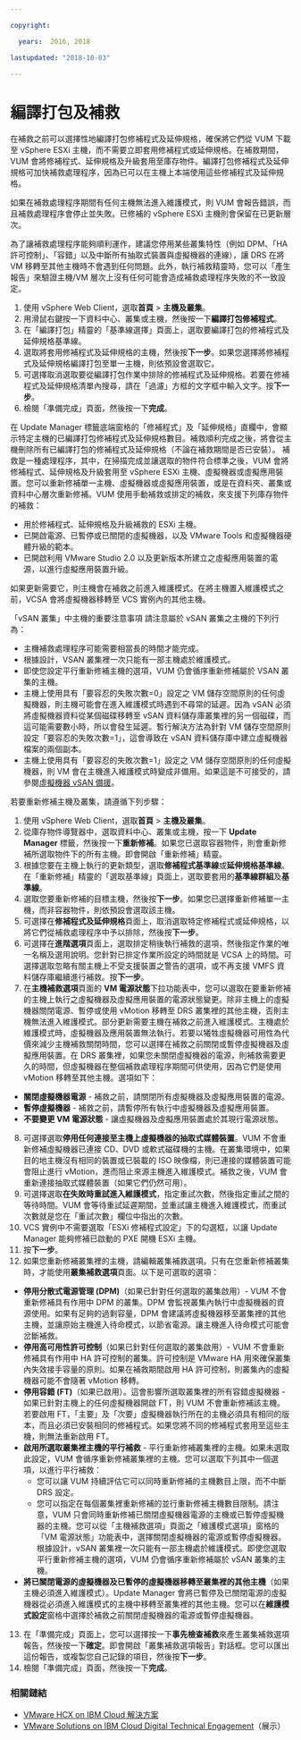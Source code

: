 ```yaml
---

copyright:

  years:  2016, 2018

lastupdated: "2018-10-03"

---
```


#	編譯打包及補救

在補救之前可以選擇性地編譯打包修補程式及延伸規格，確保將它們從 VUM 下載至 vSphere ESXi 主機，而不需要立即套用修補程式或延伸規格。在補救期間，VUM 會將修補程式、延伸規格及升級套用至庫存物件。編譯打包修補程式及延伸規格可加快補救處理程序，因為已可以在主機上本端使用這些修補程式及延伸規格。

如果在補救處理程序期間有任何主機無法進入維護模式，則 VUM 會報告錯誤，而且補救處理程序會停止並失敗。已修補的 vSphere ESXi 主機則會保留在已更新層次。

為了讓補救處理程序能夠順利運作，建議您停用某些叢集特性（例如 DPM、「HA 許可控制」、「容錯」以及中斷所有抽取式裝置與虛擬機器的連線），讓 DRS 在將 VM 移轉至其他主機時不會遇到任何問題。此外，執行補救精靈時，您可以「產生報告」來驗證主機/VM 層次上沒有任何可能會造成補救處理程序失敗的不一致設定。

1.	使用 vSphere Web Client，選取**首頁** > **主機及叢集**。
2.	用滑鼠右鍵按一下資料中心、叢集或主機，然後按一下**編譯打包修補程式**。
3.	在「編譯打包」精靈的「基準線選擇」頁面上，選取要編譯打包的修補程式及延伸規格基準線。
4.	選取將套用修補程式及延伸規格的主機，然後按**下一步**。如果您選擇將修補程式及延伸規格編譯打包至單一主機，則依預設會選取它。
5.	可選擇取消選取要從編譯打包作業中排除的修補程式及延伸規格。若要在修補程式及延伸規格清單內搜尋，請在「過濾」方框的文字框中輸入文字。按**下一步**。
6.	檢閱「準備完成」頁面，然後按一下**完成**。

在 Update Manager 標籤底端窗格的「修補程式」及「延伸規格」直欄中，會顯示特定主機的已編譯打包修補程式及延伸規格數目。補救順利完成之後，將會從主機刪除所有已編譯打包的修補程式及延伸規格（不論在補救期間是否已安裝）。
補救是一種處理程序，其中，在掃描完成並讓選取的物件符合標準之後，VUM 會將修補程式、延伸規格及升級套用至 vSphere ESXi 主機、虛擬機器或虛擬應用裝置。您可以重新修補單一主機、虛擬機器或虛擬應用裝置，或是在資料夾、叢集或資料中心層次重新修補。VUM 使用手動補救或排定的補救，來支援下列庫存物件的補救：
*	用於修補程式、延伸規格及升級補救的 ESXi 主機。
*	已開啟電源、已暫停或已關閉的虛擬機器，以及 VMware Tools 和虛擬機器硬體升級的範本。
*	已開啟利用 VMware Studio 2.0 以及更新版本所建立之虛擬應用裝置的電源，以進行虛擬應用裝置升級。

如果更新需要它，則主機會在補救之前進入維護模式。在將主機置入維護模式之前，VCSA 會將虛擬機器移轉至 VCS 實例內的其他主機。

  「vSAN 叢集」中主機的重要注意事項
  請注意屬於 vSAN 叢集之主機的下列行為：
  *	主機補救處理程序可能需要相當長的時間才能完成。
  *	根據設計，VSAN 叢集裡一次只能有一部主機處於維護模式。
  *	即使您設定平行重新修補主機的選項，VUM 仍會循序重新修補屬於 VSAN 叢集的主機。
  *	主機上使用具有「要容忍的失敗次數=0」設定之 VM 儲存空間原則的任何虛擬機器，則主機可能會在進入維護模式時遇到不尋常的延遲。因為 vSAN 必須將虛擬機器資料從某個磁碟移轉至 vSAN 資料儲存庫叢集裡的另一個磁碟，而這可能需要數小時，所以會發生延遲。暫行解決方法為針對 VM 儲存空間原則設定「要容忍的失敗次數=1」，這會導致在 vSAN 資料儲存庫中建立虛擬機器檔案的兩個副本。
  *	主機上使用具有「要容忍的失敗次數=1」設定之 VM 儲存空間原則的任何虛擬機器，則 VM 會在主機進入維護模式時變成非備用。如果這是不可接受的，請參閱[虛擬機器 vSAN 備援](vum-vsan-redundancy.html)。

若要重新修補主機及叢集，請遵循下列步驟：
1.	使用 vSphere Web Client，選取**首頁** > **主機及叢集**。
2.	從庫存物件導覽器中，選取資料中心、叢集或主機，按一下 **Update Manager** 標籤，然後按一下**重新修補**。如果您已選取容器物件，則會重新修補所選取物件下的所有主機。即會開啟「重新修補」精靈。
3.	根據您要在主機上執行的更新類型，選取**修補程式基準線**或**延伸規格基準線**。在「重新修補」精靈的「選取基準線」頁面上，選取要套用的**基準線群組**及**基準線**。
4.	選取您要重新修補的目標主機，然後按**下一步**。如果您已選擇重新修補單一主機，而非容器物件，則依預設會選取該主機。
5.	可選擇在**修補程式及延伸規格**頁面上，取消選取特定修補程式或延伸規格，以將它們從補救處理程序中予以排除，然後按**下一步**。
6.	可選擇在**進階選項**頁面上，選取排定稍後執行補救的選項，然後指定作業的唯一名稱及選用說明。您針對已排定作業所設定的時間就是 VCSA 上的時間。可選擇選取忽略有關主機上不受支援裝置之警告的選項，或不再支援 VMFS 資料儲存庫繼續進行補救。按**下一步**。
7.	在**主機補救選項**頁面的 **VM 電源狀態**下拉功能表中，您可以選取在要重新修補的主機上執行之虛擬機器及虛擬應用裝置的電源狀態變更。除非主機上的虛擬機器關閉電源、暫停或使用 vMotion 移轉至 DRS 叢集裡的其他主機，否則主機無法進入維護模式。部分更新需要主機在補救之前進入維護模式。主機處於維護模式時，虛擬機器及應用裝置無法執行。若要以犧牲虛擬機器可用性為代價來減少主機補救關閉時間，您可以選擇在補救之前關閉或暫停虛擬機器及虛擬應用裝置。在 DRS 叢集裡，如果您未關閉虛擬機器的電源，則補救需要更久的時間，但虛擬機器在整個補救處理程序期間可供使用，因為它們是使用 vMotion 移轉至其他主機。選項如下：

  - **關閉虛擬機器電源** - 補救之前，請關閉所有虛擬機器及虛擬應用裝置的電源。
  - **暫停虛擬機器** - 補救之前，請暫停所有執行中虛擬機器及虛擬應用裝置。
  - **不要變更 VM 電源狀態** - 讓虛擬機器及虛擬應用裝置處於其現行電源狀態。

8.	可選擇選取**停用任何連接至主機上虛擬機器的抽取式媒體裝置**。VUM 不會重新修補虛擬機器已連接 CD、DVD 或軟式磁碟機的主機。在叢集環境中，如果目的地主機沒有相同的裝置或已裝載的 ISO 映像檔，則已連接的媒體裝置可能會阻止進行 vMotion，進而阻止來源主機進入維護模式。補救之後，VUM 會重新連接抽取式媒體裝置（如果它們仍然可用）。
9.	可選擇選取**在失敗時重試進入維護模式**，指定重試次數，然後指定重試之間的等待時間。VUM 會等待重試延遲期間，並重試讓主機進入維護模式，而重試次數就是您在「重試次數」欄位中指出的次數。
10.	VCS 實例中不需要選取「ESXi 修補程式設定」下的勾選框，以讓 Update Manager 能夠修補已啟動的 PXE 開機 ESXi 主機。
11.	按**下一步**。
12.	如果您重新修補叢集裡的主機，請編輯叢集補救選項。只有在您重新修補叢集時，才能使用**叢集補救選項**頁面。以下是可選取的選項：

*	**停用分散式電源管理 (DPM)**（如果已針對任何選取的叢集啟用）- VUM 不會重新修補具有作用中 DPM 的叢集。DPM 會監視叢集內執行中虛擬機器的資源使用。如果有足夠的過剩容量，DPM 會建議將虛擬機器移至叢集裡的其他主機，並讓原始主機進入待命模式，以節省電源。讓主機進入待命模式可能會岔斷補救。
*	**停用高可用性許可控制**（如果已針對任何選取的叢集啟用）- VUM 不會重新修補具有作用中 HA 許可控制的叢集。許可控制是 VMware HA 用來確保叢集內失效接手容量的原則。如果在補救期間啟用 HA 許可控制，則叢集內的虛擬機器可能不會隨著 vMotion 移轉。
*	**停用容錯 (FT)**（如果已啟用）。這會影響所選取叢集裡的所有容錯虛擬機器 - 如果已針對主機上的任何虛擬機器開啟 FT，則 VUM 不會重新修補該主機。若要啟用 FT，「主要」及「次要」虛擬機器執行所在的主機必須具有相同的版本，而且必須已安裝相同的修補程式。如果您將不同的修補程式套用至這些主機，則無法重新啟用 FT。
*	**啟用所選取叢集裡主機的平行補救** - 平行重新修補叢集裡的主機。如果未選取此設定，VUM 會循序重新修補叢集裡的主機。您可以選取下列其中一個選項，以進行平行補救：
    - 您可以讓 VUM 持續評估它可以同時重新修補的主機數目上限，而不中斷 DRS 設定。
    - 您可以指定在每個叢集裡重新修補的並行重新修補主機數目限制。請注意，VUM 只會同時重新修補已關閉虛擬機器電源的主機或已暫停虛擬機器的主機。您可以從「主機補救選項」頁面之「維護模式選項」窗格的「VM 電源狀態」功能表中，選擇關閉虛擬機器的電源或暫停虛擬機器。根據設計，vSAN 叢集裡一次只能有一部主機處於維護模式。即使您選取平行重新修補主機的選項，VUM 仍會循序重新修補屬於 vSAN 叢集的主機。
*	**將已關閉電源的虛擬機器及已暫停的虛擬機器移轉至叢集裡的其他主機**（如果主機必須進入維護模式）。Update Manager 會將已暫停及已關閉電源的虛擬機器從必須進入維護模式的主機中移轉至叢集裡的其他主機。您可以在**維護模式設定**窗格中選擇於補救之前關閉虛擬機器的電源或暫停虛擬機器。
13.	在「準備完成」頁面上，您可以選擇按一下**事先檢查補救**來產生叢集補救選項報告，然後按一下**確定**。即會開啟「叢集補救選項報告」對話框。您可以匯出這份報告，或複製您自己記錄的項目，然後按**下一步**。
14.	檢閱「準備完成」頁面，然後按一下**完成**。

### 相關鏈結

* [VMware HCX on IBM Cloud 解決方案](https://www.ibm.com/cloud/garage/files/HCX_Architecture_Design.pdf)
* [VMware Solutions on IBM Cloud Digital Technical Engagement](https://ibm-dte.mybluemix.net/ibm-vmware)（展示）
